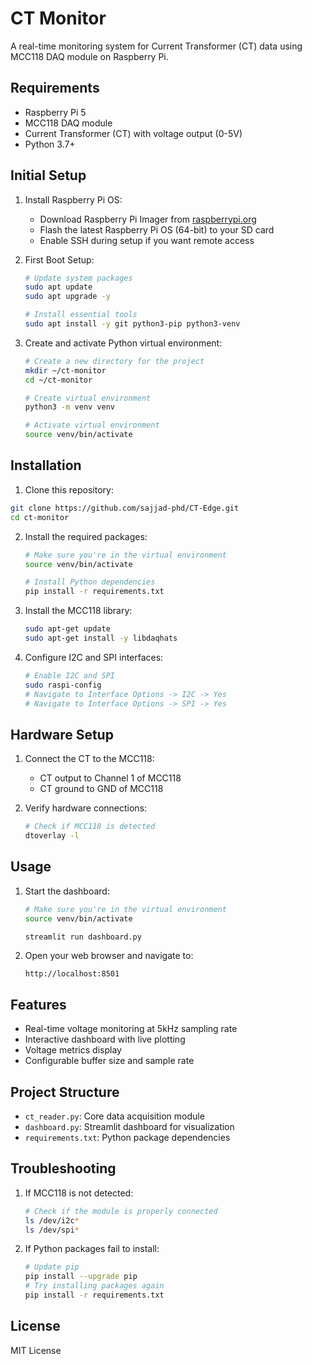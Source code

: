 # CT Monitor

A real-time monitoring system for Current Transformer (CT) data using MCC118 DAQ module on Raspberry Pi.

## Requirements

- Raspberry Pi 5
- MCC118 DAQ module
- Current Transformer (CT) with voltage output (0-5V)
- Python 3.7+

## Initial Setup

1. Install Raspberry Pi OS:
   - Download Raspberry Pi Imager from [raspberrypi.org](https://www.raspberrypi.org/software/)
   - Flash the latest Raspberry Pi OS (64-bit) to your SD card
   - Enable SSH during setup if you want remote access

2. First Boot Setup:
   ```bash
   # Update system packages
   sudo apt update
   sudo apt upgrade -y
   
   # Install essential tools
   sudo apt install -y git python3-pip python3-venv
   ```

3. Create and activate Python virtual environment:
   ```bash
   # Create a new directory for the project
   mkdir ~/ct-monitor
   cd ~/ct-monitor
   
   # Create virtual environment
   python3 -m venv venv
   
   # Activate virtual environment
   source venv/bin/activate
   ```

## Installation

1. Clone this repository:
```bash
git clone https://github.com/sajjad-phd/CT-Edge.git
cd ct-monitor
```

2. Install the required packages:
   ```bash
   # Make sure you're in the virtual environment
   source venv/bin/activate
   
   # Install Python dependencies
   pip install -r requirements.txt
   ```

3. Install the MCC118 library:
   ```bash
   sudo apt-get update
   sudo apt-get install -y libdaqhats
   ```

4. Configure I2C and SPI interfaces:
   ```bash
   # Enable I2C and SPI
   sudo raspi-config
   # Navigate to Interface Options -> I2C -> Yes
   # Navigate to Interface Options -> SPI -> Yes
   ```

## Hardware Setup

1. Connect the CT to the MCC118:
   - CT output to Channel 1 of MCC118
   - CT ground to GND of MCC118

2. Verify hardware connections:
   ```bash
   # Check if MCC118 is detected
   dtoverlay -l
   ```

## Usage

1. Start the dashboard:
   ```bash
   # Make sure you're in the virtual environment
   source venv/bin/activate
   
   streamlit run dashboard.py
   ```

2. Open your web browser and navigate to:
   ```
   http://localhost:8501
   ```

## Features

- Real-time voltage monitoring at 5kHz sampling rate
- Interactive dashboard with live plotting
- Voltage metrics display
- Configurable buffer size and sample rate

## Project Structure

- `ct_reader.py`: Core data acquisition module
- `dashboard.py`: Streamlit dashboard for visualization
- `requirements.txt`: Python package dependencies

## Troubleshooting

1. If MCC118 is not detected:
   ```bash
   # Check if the module is properly connected
   ls /dev/i2c*
   ls /dev/spi*
   ```

2. If Python packages fail to install:
   ```bash
   # Update pip
   pip install --upgrade pip
   # Try installing packages again
   pip install -r requirements.txt
   ```

## License

MIT License 
